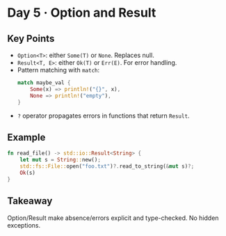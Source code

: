 # Day 5 · Option and Result

## Key Points
- `Option<T>`: either `Some(T)` or `None`. Replaces null.
- `Result<T, E>`: either `Ok(T)` or `Err(E)`. For error handling.
- Pattern matching with `match`:
  ```rust
  match maybe_val {
      Some(x) => println!("{}", x),
      None => println!("empty"),
  }
  ```
- `?` operator propagates errors in functions that return `Result`.

## Example
```rust
fn read_file() -> std::io::Result<String> {
    let mut s = String::new();
    std::fs::File::open("foo.txt")?.read_to_string(&mut s)?;
    Ok(s)
}
```

## Takeaway
Option/Result make absence/errors explicit and type-checked. No hidden exceptions.

